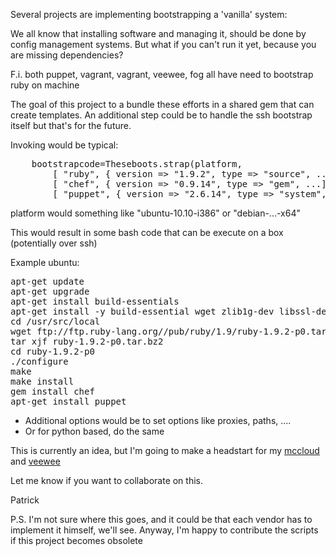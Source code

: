 Several projects are implementing bootstrapping a 'vanilla' system:

We all know that installing software and managing it, should be done by config management systems.
But what if you can't run it yet, because you are missing dependencies?

F.i. both puppet, vagrant, vagrant, veewee, fog all have need to bootstrap ruby on machine

The goal of this project to a bundle these efforts in a shared gem that can create templates.
An additional step could be to handle the ssh bootstrap itself but that's for the future.

Invoking would be typical:
<pre>
	bootstrapcode=Theseboots.strap(platform,
		[ "ruby", { version => "1.9.2", type => "source", ... ],
		[ "chef", { version => "0.9.14", type => "gem", ...],
		[ "puppet", { version => "2.6.14", type => "system", ...],
</pre>

platform would something like "ubuntu-10.10-i386" or "debian-...-x64"

This would result in some bash code that can be execute on a box (potentially over ssh)

Example ubuntu:
<pre>
apt-get update
apt-get upgrade
apt-get install build-essentials
apt-get install -y build-essential wget zlib1g-dev libssl-dev libffi-dev
cd /usr/src/local
wget ftp://ftp.ruby-lang.org//pub/ruby/1.9/ruby-1.9.2-p0.tar.bz2
tar xjf ruby-1.9.2-p0.tar.bz2
cd ruby-1.9.2-p0
./configure
make
make install
gem install chef
apt-get install puppet
</pre>

- Additional options would be to set options like proxies, paths, ....
- Or for python based, do the same

This is currently an idea, but I'm going to make a headstart for my [mccloud](http://github.com/jedi4ever/mccloud) and [veewee](http://github.com/jedi4ever/veewee)

Let me know if you want to collaborate on this. 

Patrick

P.S.  I'm not sure where this goes, and it could be that each vendor has to implement it himself, we'll see. Anyway, I'm happy to contribute the scripts if this project becomes obsolete
